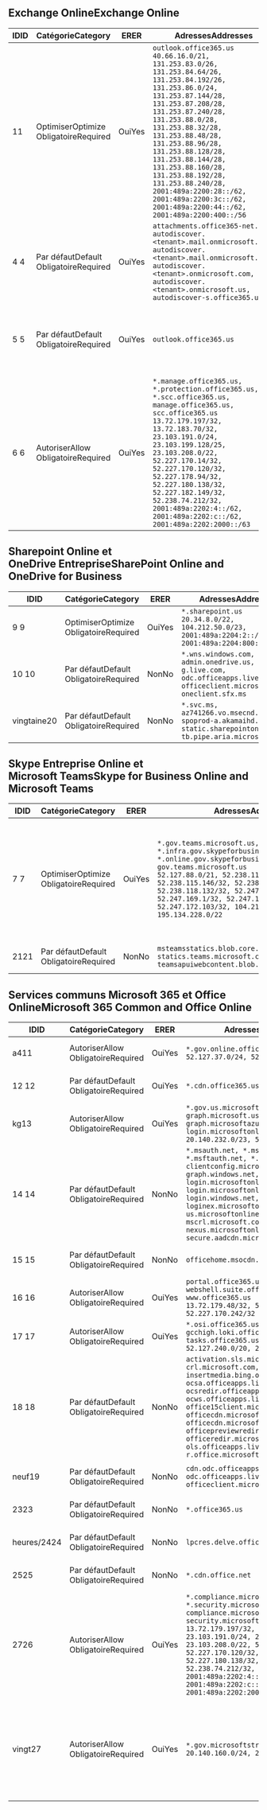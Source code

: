 <!--THIS FILE IS AUTOMATICALLY GENERATED. MANUAL CHANGES WILL BE OVERWRITTEN.-->
<!--Please contact the Office 365 Endpoints team with any questions.-->
<!--USGovGCCHigh endpoints version 2020072800-->
<!--File generated 2020-07-28 11:00:04.7668-->

## <a name="exchange-online"></a><span data-ttu-id="ff77d-101">Exchange Online</span><span class="sxs-lookup"><span data-stu-id="ff77d-101">Exchange Online</span></span>

<span data-ttu-id="ff77d-102">ID</span><span class="sxs-lookup"><span data-stu-id="ff77d-102">ID</span></span> | <span data-ttu-id="ff77d-103">Catégorie</span><span class="sxs-lookup"><span data-stu-id="ff77d-103">Category</span></span> | <span data-ttu-id="ff77d-104">ER</span><span class="sxs-lookup"><span data-stu-id="ff77d-104">ER</span></span> | <span data-ttu-id="ff77d-105">Adresses</span><span class="sxs-lookup"><span data-stu-id="ff77d-105">Addresses</span></span> | <span data-ttu-id="ff77d-106">Ports</span><span class="sxs-lookup"><span data-stu-id="ff77d-106">Ports</span></span>
-- | -------------------- | --- | ------------------------------------------------------------------------------------------------------------------------------------------------------------------------------------------------------------------------------------------------------------------------------------------------------------------------------------------------------------------------------------------------------------------------------------------------ | -------------------------------
<span data-ttu-id="ff77d-107">1</span><span class="sxs-lookup"><span data-stu-id="ff77d-107">1</span></span> | <span data-ttu-id="ff77d-108">Optimiser</span><span class="sxs-lookup"><span data-stu-id="ff77d-108">Optimize</span></span><BR><span data-ttu-id="ff77d-109">Obligatoire</span><span class="sxs-lookup"><span data-stu-id="ff77d-109">Required</span></span> | <span data-ttu-id="ff77d-110">Oui</span><span class="sxs-lookup"><span data-stu-id="ff77d-110">Yes</span></span> | `outlook.office365.us`<BR>`40.66.16.0/21, 131.253.83.0/26, 131.253.84.64/26, 131.253.84.192/26, 131.253.86.0/24, 131.253.87.144/28, 131.253.87.208/28, 131.253.87.240/28, 131.253.88.0/28, 131.253.88.32/28, 131.253.88.48/28, 131.253.88.96/28, 131.253.88.128/28, 131.253.88.144/28, 131.253.88.160/28, 131.253.88.192/28, 131.253.88.240/28, 2001:489a:2200:28::/62, 2001:489a:2200:3c::/62, 2001:489a:2200:44::/62, 2001:489a:2200:400::/56` | <span data-ttu-id="ff77d-111">**TCP :** 443, 80</span><span class="sxs-lookup"><span data-stu-id="ff77d-111">**TCP:** 443, 80</span></span>
<span data-ttu-id="ff77d-112">4 </span><span class="sxs-lookup"><span data-stu-id="ff77d-112">4</span></span> | <span data-ttu-id="ff77d-113">Par défaut</span><span class="sxs-lookup"><span data-stu-id="ff77d-113">Default</span></span><BR><span data-ttu-id="ff77d-114">Obligatoire</span><span class="sxs-lookup"><span data-stu-id="ff77d-114">Required</span></span> | <span data-ttu-id="ff77d-115">Oui</span><span class="sxs-lookup"><span data-stu-id="ff77d-115">Yes</span></span> | `attachments.office365-net.us, autodiscover.<tenant>.mail.onmicrosoft.com, autodiscover.<tenant>.mail.onmicrosoft.us, autodiscover.<tenant>.onmicrosoft.com, autodiscover.<tenant>.onmicrosoft.us, autodiscover-s.office365.us` | <span data-ttu-id="ff77d-116">**TCP :** 443, 80</span><span class="sxs-lookup"><span data-stu-id="ff77d-116">**TCP:** 443, 80</span></span>
<span data-ttu-id="ff77d-117">5 </span><span class="sxs-lookup"><span data-stu-id="ff77d-117">5</span></span> | <span data-ttu-id="ff77d-118">Par défaut</span><span class="sxs-lookup"><span data-stu-id="ff77d-118">Default</span></span><BR><span data-ttu-id="ff77d-119">Obligatoire</span><span class="sxs-lookup"><span data-stu-id="ff77d-119">Required</span></span> | <span data-ttu-id="ff77d-120">Oui</span><span class="sxs-lookup"><span data-stu-id="ff77d-120">Yes</span></span> | `outlook.office365.us` | <span data-ttu-id="ff77d-121">**TCP :** 143, 25, 587, 993, 995</span><span class="sxs-lookup"><span data-stu-id="ff77d-121">**TCP:** 143, 25, 587, 993, 995</span></span>
<span data-ttu-id="ff77d-122">6 </span><span class="sxs-lookup"><span data-stu-id="ff77d-122">6</span></span> | <span data-ttu-id="ff77d-123">Autoriser</span><span class="sxs-lookup"><span data-stu-id="ff77d-123">Allow</span></span><BR><span data-ttu-id="ff77d-124">Obligatoire</span><span class="sxs-lookup"><span data-stu-id="ff77d-124">Required</span></span> | <span data-ttu-id="ff77d-125">Oui</span><span class="sxs-lookup"><span data-stu-id="ff77d-125">Yes</span></span> | `*.manage.office365.us, *.protection.office365.us, *.scc.office365.us, manage.office365.us, scc.office365.us`<BR>`13.72.179.197/32, 13.72.183.70/32, 23.103.191.0/24, 23.103.199.128/25, 23.103.208.0/22, 52.227.170.14/32, 52.227.170.120/32, 52.227.178.94/32, 52.227.180.138/32, 52.227.182.149/32, 52.238.74.212/32, 2001:489a:2202:4::/62, 2001:489a:2202:c::/62, 2001:489a:2202:2000::/63` | <span data-ttu-id="ff77d-126">**TCP :** 25, 443</span><span class="sxs-lookup"><span data-stu-id="ff77d-126">**TCP:** 25, 443</span></span>

## <a name="sharepoint-online-and-onedrive-for-business"></a><span data-ttu-id="ff77d-127">Sharepoint Online et OneDrive Entreprise</span><span class="sxs-lookup"><span data-stu-id="ff77d-127">SharePoint Online and OneDrive for Business</span></span>

<span data-ttu-id="ff77d-128">ID</span><span class="sxs-lookup"><span data-stu-id="ff77d-128">ID</span></span> | <span data-ttu-id="ff77d-129">Catégorie</span><span class="sxs-lookup"><span data-stu-id="ff77d-129">Category</span></span> | <span data-ttu-id="ff77d-130">ER</span><span class="sxs-lookup"><span data-stu-id="ff77d-130">ER</span></span> | <span data-ttu-id="ff77d-131">Adresses</span><span class="sxs-lookup"><span data-stu-id="ff77d-131">Addresses</span></span> | <span data-ttu-id="ff77d-132">Ports</span><span class="sxs-lookup"><span data-stu-id="ff77d-132">Ports</span></span>
-- | -------------------- | --- | ------------------------------------------------------------------------------------------------------------------------- | ----------------
<span data-ttu-id="ff77d-133">9 </span><span class="sxs-lookup"><span data-stu-id="ff77d-133">9</span></span> | <span data-ttu-id="ff77d-134">Optimiser</span><span class="sxs-lookup"><span data-stu-id="ff77d-134">Optimize</span></span><BR><span data-ttu-id="ff77d-135">Obligatoire</span><span class="sxs-lookup"><span data-stu-id="ff77d-135">Required</span></span> | <span data-ttu-id="ff77d-136">Oui</span><span class="sxs-lookup"><span data-stu-id="ff77d-136">Yes</span></span> | `*.sharepoint.us`<BR>`20.34.8.0/22, 104.212.50.0/23, 2001:489a:2204:2::/63, 2001:489a:2204:800::/54` | <span data-ttu-id="ff77d-137">**TCP :** 443, 80</span><span class="sxs-lookup"><span data-stu-id="ff77d-137">**TCP:** 443, 80</span></span>
<span data-ttu-id="ff77d-138">10 </span><span class="sxs-lookup"><span data-stu-id="ff77d-138">10</span></span> | <span data-ttu-id="ff77d-139">Par défaut</span><span class="sxs-lookup"><span data-stu-id="ff77d-139">Default</span></span><BR><span data-ttu-id="ff77d-140">Obligatoire</span><span class="sxs-lookup"><span data-stu-id="ff77d-140">Required</span></span> | <span data-ttu-id="ff77d-141">Non</span><span class="sxs-lookup"><span data-stu-id="ff77d-141">No</span></span> | `*.wns.windows.com, admin.onedrive.us, g.live.com, odc.officeapps.live.com, officeclient.microsoft.com, oneclient.sfx.ms` | <span data-ttu-id="ff77d-142">**TCP :** 443, 80</span><span class="sxs-lookup"><span data-stu-id="ff77d-142">**TCP:** 443, 80</span></span>
<span data-ttu-id="ff77d-143">vingtaine</span><span class="sxs-lookup"><span data-stu-id="ff77d-143">20</span></span> | <span data-ttu-id="ff77d-144">Par défaut</span><span class="sxs-lookup"><span data-stu-id="ff77d-144">Default</span></span><BR><span data-ttu-id="ff77d-145">Obligatoire</span><span class="sxs-lookup"><span data-stu-id="ff77d-145">Required</span></span> | <span data-ttu-id="ff77d-146">Non</span><span class="sxs-lookup"><span data-stu-id="ff77d-146">No</span></span> | `*.svc.ms, az741266.vo.msecnd.net, spoprod-a.akamaihd.net, static.sharepointonline.com, tb.pipe.aria.microsoft.com` | <span data-ttu-id="ff77d-147">**TCP :** 443, 80</span><span class="sxs-lookup"><span data-stu-id="ff77d-147">**TCP:** 443, 80</span></span>

## <a name="skype-for-business-online-and-microsoft-teams"></a><span data-ttu-id="ff77d-148">Skype Entreprise Online et Microsoft Teams</span><span class="sxs-lookup"><span data-stu-id="ff77d-148">Skype for Business Online and Microsoft Teams</span></span>

<span data-ttu-id="ff77d-149">ID</span><span class="sxs-lookup"><span data-stu-id="ff77d-149">ID</span></span> | <span data-ttu-id="ff77d-150">Catégorie</span><span class="sxs-lookup"><span data-stu-id="ff77d-150">Category</span></span> | <span data-ttu-id="ff77d-151">ER</span><span class="sxs-lookup"><span data-stu-id="ff77d-151">ER</span></span> | <span data-ttu-id="ff77d-152">Adresses</span><span class="sxs-lookup"><span data-stu-id="ff77d-152">Addresses</span></span> | <span data-ttu-id="ff77d-153">Ports</span><span class="sxs-lookup"><span data-stu-id="ff77d-153">Ports</span></span>
-- | -------------------- | --- | --------------------------------------------------------------------------------------------------------------------------------------------------------------------------------------------------------------------------------------------------------------------------------------------------------------------------------- | ---------------------------------------------------
<span data-ttu-id="ff77d-154">7 </span><span class="sxs-lookup"><span data-stu-id="ff77d-154">7</span></span> | <span data-ttu-id="ff77d-155">Optimiser</span><span class="sxs-lookup"><span data-stu-id="ff77d-155">Optimize</span></span><BR><span data-ttu-id="ff77d-156">Obligatoire</span><span class="sxs-lookup"><span data-stu-id="ff77d-156">Required</span></span> | <span data-ttu-id="ff77d-157">Oui</span><span class="sxs-lookup"><span data-stu-id="ff77d-157">Yes</span></span> | `*.gov.teams.microsoft.us, *.infra.gov.skypeforbusiness.us, *.online.gov.skypeforbusiness.us, gov.teams.microsoft.us`<BR>`52.127.88.0/21, 52.238.114.160/32, 52.238.115.146/32, 52.238.117.171/32, 52.238.118.132/32, 52.247.167.192/32, 52.247.169.1/32, 52.247.172.50/32, 52.247.172.103/32, 104.212.44.0/22, 195.134.228.0/22` | <span data-ttu-id="ff77d-158">**TCP :** 443, 80</span><span class="sxs-lookup"><span data-stu-id="ff77d-158">**TCP:** 443, 80</span></span><BR><span data-ttu-id="ff77d-159">**UDP :** 3478, 3479, 3480, 3481</span><span class="sxs-lookup"><span data-stu-id="ff77d-159">**UDP:** 3478, 3479, 3480, 3481</span></span>
<span data-ttu-id="ff77d-160"> 21</span><span class="sxs-lookup"><span data-stu-id="ff77d-160">21</span></span> | <span data-ttu-id="ff77d-161">Par défaut</span><span class="sxs-lookup"><span data-stu-id="ff77d-161">Default</span></span><BR><span data-ttu-id="ff77d-162">Obligatoire</span><span class="sxs-lookup"><span data-stu-id="ff77d-162">Required</span></span> | <span data-ttu-id="ff77d-163">Non</span><span class="sxs-lookup"><span data-stu-id="ff77d-163">No</span></span> | `msteamsstatics.blob.core.usgovcloudapi.net, statics.teams.microsoft.com, teamsapuiwebcontent.blob.core.usgovcloudapi.net` | <span data-ttu-id="ff77d-164">**TCP :** 443</span><span class="sxs-lookup"><span data-stu-id="ff77d-164">**TCP:** 443</span></span>

## <a name="microsoft-365-common-and-office-online"></a><span data-ttu-id="ff77d-165">Services communs Microsoft 365 et Office Online</span><span class="sxs-lookup"><span data-stu-id="ff77d-165">Microsoft 365 Common and Office Online</span></span>

<span data-ttu-id="ff77d-166">ID</span><span class="sxs-lookup"><span data-stu-id="ff77d-166">ID</span></span> | <span data-ttu-id="ff77d-167">Catégorie</span><span class="sxs-lookup"><span data-stu-id="ff77d-167">Category</span></span> | <span data-ttu-id="ff77d-168">ER</span><span class="sxs-lookup"><span data-stu-id="ff77d-168">ER</span></span> | <span data-ttu-id="ff77d-169">Adresses</span><span class="sxs-lookup"><span data-stu-id="ff77d-169">Addresses</span></span> | <span data-ttu-id="ff77d-170">Ports</span><span class="sxs-lookup"><span data-stu-id="ff77d-170">Ports</span></span>
-- | ------------------- | --- | ---------------------------------------------------------------------------------------------------------------------------------------------------------------------------------------------------------------------------------------------------------------------------------------------------------------------------------------------------------------------------------------------- | ------------------------------------
<span data-ttu-id="ff77d-171">a4</span><span class="sxs-lookup"><span data-stu-id="ff77d-171">11</span></span> | <span data-ttu-id="ff77d-172">Autoriser</span><span class="sxs-lookup"><span data-stu-id="ff77d-172">Allow</span></span><BR><span data-ttu-id="ff77d-173">Obligatoire</span><span class="sxs-lookup"><span data-stu-id="ff77d-173">Required</span></span> | <span data-ttu-id="ff77d-174">Oui</span><span class="sxs-lookup"><span data-stu-id="ff77d-174">Yes</span></span> | `*.gov.online.office365.us`<BR>`52.127.37.0/24, 52.127.82.0/23` | <span data-ttu-id="ff77d-175">**TCP :** 443</span><span class="sxs-lookup"><span data-stu-id="ff77d-175">**TCP:** 443</span></span>
<span data-ttu-id="ff77d-176">12 </span><span class="sxs-lookup"><span data-stu-id="ff77d-176">12</span></span> | <span data-ttu-id="ff77d-177">Par défaut</span><span class="sxs-lookup"><span data-stu-id="ff77d-177">Default</span></span><BR><span data-ttu-id="ff77d-178">Obligatoire</span><span class="sxs-lookup"><span data-stu-id="ff77d-178">Required</span></span> | <span data-ttu-id="ff77d-179">Oui</span><span class="sxs-lookup"><span data-stu-id="ff77d-179">Yes</span></span> | `*.cdn.office365.us` | <span data-ttu-id="ff77d-180">**TCP :** 443</span><span class="sxs-lookup"><span data-stu-id="ff77d-180">**TCP:** 443</span></span>
<span data-ttu-id="ff77d-181">kg</span><span class="sxs-lookup"><span data-stu-id="ff77d-181">13</span></span> | <span data-ttu-id="ff77d-182">Autoriser</span><span class="sxs-lookup"><span data-stu-id="ff77d-182">Allow</span></span><BR><span data-ttu-id="ff77d-183">Obligatoire</span><span class="sxs-lookup"><span data-stu-id="ff77d-183">Required</span></span> | <span data-ttu-id="ff77d-184">Oui</span><span class="sxs-lookup"><span data-stu-id="ff77d-184">Yes</span></span> | `*.gov.us.microsoftonline.com, graph.microsoft.us, graph.microsoftazure.us, login.microsoftonline.us`<BR>`20.140.232.0/23, 52.126.194.0/23` | <span data-ttu-id="ff77d-185">**TCP :** 443</span><span class="sxs-lookup"><span data-stu-id="ff77d-185">**TCP:** 443</span></span>
<span data-ttu-id="ff77d-186">14 </span><span class="sxs-lookup"><span data-stu-id="ff77d-186">14</span></span> | <span data-ttu-id="ff77d-187">Par défaut</span><span class="sxs-lookup"><span data-stu-id="ff77d-187">Default</span></span><BR><span data-ttu-id="ff77d-188">Obligatoire</span><span class="sxs-lookup"><span data-stu-id="ff77d-188">Required</span></span> | <span data-ttu-id="ff77d-189">Non</span><span class="sxs-lookup"><span data-stu-id="ff77d-189">No</span></span> | `*.msauth.net, *.msauthimages.us, *.msftauth.net, *.msftauthimages.us, clientconfig.microsoftonline-p.net, graph.windows.net, login.microsoftonline.com, login.microsoftonline-p.com, login.windows.net, loginex.microsoftonline.com, login-us.microsoftonline.com, mscrl.microsoft.com, nexus.microsoftonline-p.com, secure.aadcdn.microsoftonline-p.com` | <span data-ttu-id="ff77d-190">**TCP :** 443</span><span class="sxs-lookup"><span data-stu-id="ff77d-190">**TCP:** 443</span></span>
<span data-ttu-id="ff77d-191">15 </span><span class="sxs-lookup"><span data-stu-id="ff77d-191">15</span></span> | <span data-ttu-id="ff77d-192">Par défaut</span><span class="sxs-lookup"><span data-stu-id="ff77d-192">Default</span></span><BR><span data-ttu-id="ff77d-193">Obligatoire</span><span class="sxs-lookup"><span data-stu-id="ff77d-193">Required</span></span> | <span data-ttu-id="ff77d-194">Non</span><span class="sxs-lookup"><span data-stu-id="ff77d-194">No</span></span> | `officehome.msocdn.us, prod.msocdn.us` | <span data-ttu-id="ff77d-195">**TCP :** 443, 80</span><span class="sxs-lookup"><span data-stu-id="ff77d-195">**TCP:** 443, 80</span></span>
<span data-ttu-id="ff77d-196">16 </span><span class="sxs-lookup"><span data-stu-id="ff77d-196">16</span></span> | <span data-ttu-id="ff77d-197">Autoriser</span><span class="sxs-lookup"><span data-stu-id="ff77d-197">Allow</span></span><BR><span data-ttu-id="ff77d-198">Obligatoire</span><span class="sxs-lookup"><span data-stu-id="ff77d-198">Required</span></span> | <span data-ttu-id="ff77d-199">Oui</span><span class="sxs-lookup"><span data-stu-id="ff77d-199">Yes</span></span> | `portal.office365.us, webshell.suite.office365.us, www.office365.us`<BR>`13.72.179.48/32, 52.227.167.206/32, 52.227.170.242/32` | <span data-ttu-id="ff77d-200">**TCP :** 443, 80</span><span class="sxs-lookup"><span data-stu-id="ff77d-200">**TCP:** 443, 80</span></span>
<span data-ttu-id="ff77d-201">17 </span><span class="sxs-lookup"><span data-stu-id="ff77d-201">17</span></span> | <span data-ttu-id="ff77d-202">Autoriser</span><span class="sxs-lookup"><span data-stu-id="ff77d-202">Allow</span></span><BR><span data-ttu-id="ff77d-203">Obligatoire</span><span class="sxs-lookup"><span data-stu-id="ff77d-203">Required</span></span> | <span data-ttu-id="ff77d-204">Oui</span><span class="sxs-lookup"><span data-stu-id="ff77d-204">Yes</span></span> | `*.osi.office365.us, gcchigh.loki.office365.us, tasks.office365.us`<BR>`52.127.240.0/20, 2001:489a:2206::/48` | <span data-ttu-id="ff77d-205">**TCP :** 443</span><span class="sxs-lookup"><span data-stu-id="ff77d-205">**TCP:** 443</span></span>
<span data-ttu-id="ff77d-206">18 </span><span class="sxs-lookup"><span data-stu-id="ff77d-206">18</span></span> | <span data-ttu-id="ff77d-207">Par défaut</span><span class="sxs-lookup"><span data-stu-id="ff77d-207">Default</span></span><BR><span data-ttu-id="ff77d-208">Obligatoire</span><span class="sxs-lookup"><span data-stu-id="ff77d-208">Required</span></span> | <span data-ttu-id="ff77d-209">Non</span><span class="sxs-lookup"><span data-stu-id="ff77d-209">No</span></span> | `activation.sls.microsoft.com, crl.microsoft.com, go.microsoft.com, insertmedia.bing.office.net, ocsa.officeapps.live.com, ocsredir.officeapps.live.com, ocws.officeapps.live.com, office15client.microsoft.com, officecdn.microsoft.com, officecdn.microsoft.com.edgesuite.net, officepreviewredir.microsoft.com, officeredir.microsoft.com, ols.officeapps.live.com, r.office.microsoft.com` | <span data-ttu-id="ff77d-210">**TCP :** 443, 80</span><span class="sxs-lookup"><span data-stu-id="ff77d-210">**TCP:** 443, 80</span></span>
<span data-ttu-id="ff77d-211">neuf</span><span class="sxs-lookup"><span data-stu-id="ff77d-211">19</span></span> | <span data-ttu-id="ff77d-212">Par défaut</span><span class="sxs-lookup"><span data-stu-id="ff77d-212">Default</span></span><BR><span data-ttu-id="ff77d-213">Obligatoire</span><span class="sxs-lookup"><span data-stu-id="ff77d-213">Required</span></span> | <span data-ttu-id="ff77d-214">Non</span><span class="sxs-lookup"><span data-stu-id="ff77d-214">No</span></span> | `cdn.odc.officeapps.live.com, odc.officeapps.live.com, officeclient.microsoft.com` | <span data-ttu-id="ff77d-215">**TCP :** 443, 80</span><span class="sxs-lookup"><span data-stu-id="ff77d-215">**TCP:** 443, 80</span></span>
<span data-ttu-id="ff77d-216">23</span><span class="sxs-lookup"><span data-stu-id="ff77d-216">23</span></span> | <span data-ttu-id="ff77d-217">Par défaut</span><span class="sxs-lookup"><span data-stu-id="ff77d-217">Default</span></span><BR><span data-ttu-id="ff77d-218">Obligatoire</span><span class="sxs-lookup"><span data-stu-id="ff77d-218">Required</span></span> | <span data-ttu-id="ff77d-219">Non</span><span class="sxs-lookup"><span data-stu-id="ff77d-219">No</span></span> | `*.office365.us` | <span data-ttu-id="ff77d-220">**TCP :** 443, 80</span><span class="sxs-lookup"><span data-stu-id="ff77d-220">**TCP:** 443, 80</span></span>
<span data-ttu-id="ff77d-221">heures/24</span><span class="sxs-lookup"><span data-stu-id="ff77d-221">24</span></span> | <span data-ttu-id="ff77d-222">Par défaut</span><span class="sxs-lookup"><span data-stu-id="ff77d-222">Default</span></span><BR><span data-ttu-id="ff77d-223">Obligatoire</span><span class="sxs-lookup"><span data-stu-id="ff77d-223">Required</span></span> | <span data-ttu-id="ff77d-224">Non</span><span class="sxs-lookup"><span data-stu-id="ff77d-224">No</span></span> | `lpcres.delve.office.com` | <span data-ttu-id="ff77d-225">**TCP :** 443</span><span class="sxs-lookup"><span data-stu-id="ff77d-225">**TCP:** 443</span></span>
<span data-ttu-id="ff77d-226">25</span><span class="sxs-lookup"><span data-stu-id="ff77d-226">25</span></span> | <span data-ttu-id="ff77d-227">Par défaut</span><span class="sxs-lookup"><span data-stu-id="ff77d-227">Default</span></span><BR><span data-ttu-id="ff77d-228">Obligatoire</span><span class="sxs-lookup"><span data-stu-id="ff77d-228">Required</span></span> | <span data-ttu-id="ff77d-229">Non</span><span class="sxs-lookup"><span data-stu-id="ff77d-229">No</span></span> | `*.cdn.office.net` | <span data-ttu-id="ff77d-230">**TCP :** 443</span><span class="sxs-lookup"><span data-stu-id="ff77d-230">**TCP:** 443</span></span>
<span data-ttu-id="ff77d-231">27</span><span class="sxs-lookup"><span data-stu-id="ff77d-231">26</span></span> | <span data-ttu-id="ff77d-232">Autoriser</span><span class="sxs-lookup"><span data-stu-id="ff77d-232">Allow</span></span><BR><span data-ttu-id="ff77d-233">Obligatoire</span><span class="sxs-lookup"><span data-stu-id="ff77d-233">Required</span></span> | <span data-ttu-id="ff77d-234">Oui</span><span class="sxs-lookup"><span data-stu-id="ff77d-234">Yes</span></span> | `*.compliance.microsoft.us, *.security.microsoft.us, compliance.microsoft.us, security.microsoft.us`<BR>`13.72.179.197/32, 13.72.183.70/32, 23.103.191.0/24, 23.103.199.128/25, 23.103.208.0/22, 52.227.170.14/32, 52.227.170.120/32, 52.227.178.94/32, 52.227.180.138/32, 52.227.182.149/32, 52.238.74.212/32, 2001:489a:2202:4::/62, 2001:489a:2202:c::/62, 2001:489a:2202:2000::/63` | <span data-ttu-id="ff77d-235">**TCP :** 443, 80</span><span class="sxs-lookup"><span data-stu-id="ff77d-235">**TCP:** 443, 80</span></span>
<span data-ttu-id="ff77d-236">vingt</span><span class="sxs-lookup"><span data-stu-id="ff77d-236">27</span></span> | <span data-ttu-id="ff77d-237">Autoriser</span><span class="sxs-lookup"><span data-stu-id="ff77d-237">Allow</span></span><BR><span data-ttu-id="ff77d-238">Obligatoire</span><span class="sxs-lookup"><span data-stu-id="ff77d-238">Required</span></span> | <span data-ttu-id="ff77d-239">Oui</span><span class="sxs-lookup"><span data-stu-id="ff77d-239">Yes</span></span> | `*.gov.microsoftstream.us`<BR>`20.140.160.0/24, 20.140.162.0/24` | <span data-ttu-id="ff77d-240">**TCP :** 1935, 1936, 2935, 2936, 443</span><span class="sxs-lookup"><span data-stu-id="ff77d-240">**TCP:** 1935, 1936, 2935, 2936, 443</span></span>
